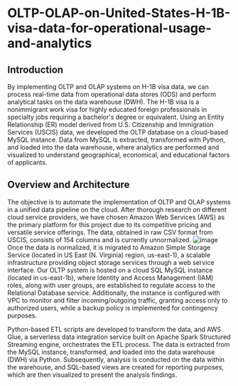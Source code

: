 # OLTP-OLAP-on-United-States-H-1B-visa-data-for-operational-usage-and-analytics
## Introduction
By implementing OLTP and OLAP systems on H-1B visa data, we can process real-time data from operational data stores (ODS) and perform analytical tasks on the data warehouse (DWH). The H-1B visa is a nonimmigrant work visa for highly educated foreign professionals in specialty jobs requiring a bachelor's degree or equivalent. Using an Entity Relationship (ER) model derived from U.S. Citizenship and Immigration Services (USCIS) data, we developed the OLTP database on a cloud-based MySQL instance. Data from MySQL is extracted, transformed with Python, and loaded into the data warehouse, where analytics are performed and visualized to understand geographical, economical, and educational factors of applicants.
## Overview and Architecture
The objective is to automate the implementation of OLTP and OLAP systems in a unified data pipeline on the cloud. After thorough research on different cloud service providers, we have chosen Amazon Web Services (AWS) as the primary platform for this project due to its competitive pricing and versatile service offerings. The data, obtained in raw CSV format from USCIS, consists of 154 columns and is currently unnormalized.
![image](https://github.com/dharmateja36/OLTP-OLAP-on-United-States-H-1B-visa-data-for-operational-usage-and-analytics/assets/117693500/0aa093a4-aeb3-4a8e-a0e2-09dded3a5d65)
Once the data is normalized, it is migrated to Amazon Simple Storage Service (located in US East (N. Virginia) region, us-east-1), a scalable infrastructure providing object storage services through a web service interface. Our OLTP system is hosted on a cloud SQL MySQL instance (located in us-east-1b), where Identity and Access Management (IAM) roles, along with user groups, are established to regulate access to the Relational Database service. Additionally, the instance is configured with VPC to monitor and filter incoming/outgoing traffic, granting access only to authorized users, while a backup policy is implemented for contingency purposes.

Python-based ETL scripts are developed to transform the data, and AWS Glue, a serverless data integration service built on Apache Spark Structured Streaming engine, orchestrates the ETL process. The data is extracted from the MySQL instance, transformed, and loaded into the data warehouse (DWH) via Python. Subsequently, analysis is conducted on the data within the warehouse, and SQL-based views are created for reporting purposes, which are then visualized to present the analysis findings.
